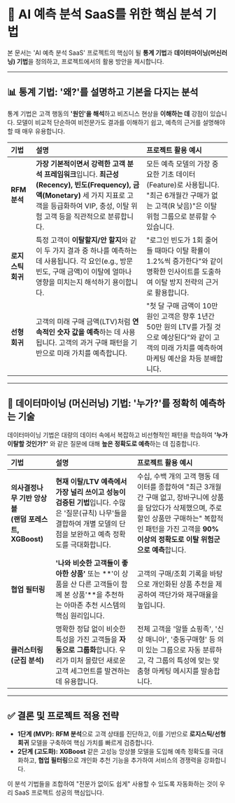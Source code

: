 # 🚀 AI 예측 분석 SaaS를 위한 핵심 분석 기법

본 문서는 'AI 예측 분석 SaaS' 프로젝트의 핵심이 될 **통계 기법**과 **데이터마이닝(머신러닝) 기법**을 정의하고, 프로젝트에서의 활용 방안을 제시합니다.

---

## 📊 통계 기법: '왜?'를 설명하고 기본을 다지는 분석

통계 기법은 고객 행동의 **'원인'을 해석**하고 비즈니스 현상을 **이해하는 데** 강점이 있습니다. 모델이 비교적 단순하여 비전문가도 결과를 이해하기 쉽고, 예측의 근거를 설명해야 할 때 매우 유용합니다.

| 기법 | 설명 | 프로젝트 활용 예시 |
| :--- | :--- | :--- |
| **RFM 분석** | **가장 기본적이면서 강력한 고객 분석 프레임워크**입니다. **최근성(Recency), 빈도(Frequency), 금액(Monetary)** 세 가지 지표로 고객을 등급화하여 VIP, 충성, 이탈 위험 고객 등을 직관적으로 분류합니다. | 모든 예측 모델의 가장 중요한 기초 데이터(Feature)로 사용됩니다. "최근 6개월간 구매가 없는 고객(R 낮음)"은 이탈 위험 그룹으로 분류할 수 있습니다. |
| **로지스틱 회귀** | 특정 고객이 **이탈할지/안 할지**와 같이 두 가지 결과 중 하나를 예측하는 데 사용됩니다. 각 요인(e.g., 방문 빈도, 구매 금액)이 이탈에 얼마나 영향을 미치는지 해석하기 용이합니다. | "로그인 빈도가 1회 줄어들 때마다 이탈 확률이 1.2%씩 증가한다"와 같이 명확한 인사이트를 도출하여 이탈 방지 전략의 근거로 활용합니다. |
| **선형 회귀** | 고객의 미래 구매 금액(LTV)처럼 **연속적인 숫자 값을 예측**하는 데 사용됩니다. 고객의 과거 구매 패턴을 기반으로 미래 가치를 예측합니다. | "첫 달 구매 금액이 10만 원인 고객은 향후 1년간 50만 원의 LTV를 가질 것으로 예상된다"와 같이 고객의 미래 가치를 예측하여 마케팅 예산을 차등 분배합니다. |

---

## 🤖 데이터마이닝 (머신러닝) 기법: '누가?'를 정확히 예측하는 기술

데이터마이닝 기법은 대량의 데이터 속에서 복잡하고 비선형적인 패턴을 학습하여 **'누가 이탈할 것인가?'** 와 같은 질문에 대해 **높은 정확도로 예측**하는 데 집중합니다.

| 기법 | 설명 | 프로젝트 활용 예시 |
| :--- | :--- | :--- |
| **의사결정나무 기반 앙상블<br>(랜덤 포레스트, XGBoost)** | **현재 이탈/LTV 예측에서 가장 널리 쓰이고 성능이 검증된 기법**입니다. 수많은 '질문(규칙) 나무'들을 결합하여 개별 모델의 단점을 보완하고 예측 정확도를 극대화합니다. | 수십, 수백 개의 고객 행동 데이터를 종합하여 "최근 3개월간 구매 없고, 장바구니에 상품을 담았다가 삭제했으며, 주로 할인 상품만 구매하는" 복합적인 패턴을 가진 고객을 **90% 이상의 정확도로 이탈 위험군으로 예측**합니다. |
| **협업 필터링** | **'나와 비슷한 고객들이 좋아한 상품'** 또는 **'이 상품을 산 다른 고객들이 함께 본 상품'**을 추천하는 아마존 추천 시스템의 핵심 원리입니다. | 고객의 구매/조회 기록을 바탕으로 개인화된 상품 추천을 제공하여 객단가와 재구매율을 높입니다. |
| **클러스터링 (군집 분석)** | 명확한 정답 없이 비슷한 특성을 가진 고객들을 **자동으로 그룹화**합니다. 우리가 미처 몰랐던 새로운 고객 세그먼트를 발견하는 데 유용합니다. | 전체 고객을 '알뜰 쇼핑족', '신상 매니아', '충동구매형' 등 의미 있는 그룹으로 자동 분류하고, 각 그룹의 특성에 맞는 맞춤형 마케팅 메시지를 발송합니다. |

---

## ✅ 결론 및 프로젝트 적용 전략

* **1단계 (MVP):** **RFM 분석**으로 고객 상태를 진단하고, 이를 기반으로 **로지스틱/선형 회귀** 모델을 구축하여 핵심 가치를 빠르게 검증합니다.
* **2단계 (고도화):** **XGBoost** 같은 고성능 앙상블 모델을 도입해 예측 정확도를 극대화하고, **협업 필터링**으로 개인화 추천 기능을 추가하여 서비스의 경쟁력을 강화합니다.

이 분석 기법들을 조합하여 "전문가 없이도 쉽게" 사용할 수 있도록 자동화하는 것이 우리 SaaS 프로젝트 성공의 핵심입니다.